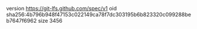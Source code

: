 version https://git-lfs.github.com/spec/v1
oid sha256:4b796b948f47153c022149ca78f7dc303195b6b823320c099288beb7647f6962
size 3456
